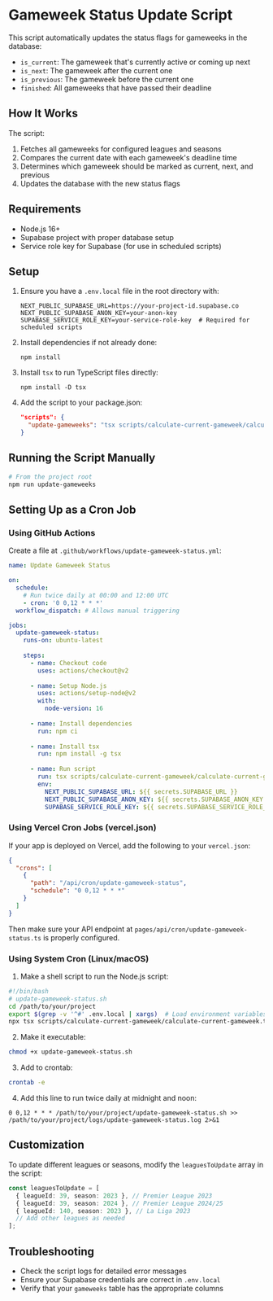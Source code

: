 # Gameweek Status Update Script

This script automatically updates the status flags for gameweeks in the database:
- `is_current`: The gameweek that's currently active or coming up next
- `is_next`: The gameweek after the current one
- `is_previous`: The gameweek before the current one
- `finished`: All gameweeks that have passed their deadline

## How It Works

The script:
1. Fetches all gameweeks for configured leagues and seasons
2. Compares the current date with each gameweek's deadline time
3. Determines which gameweek should be marked as current, next, and previous
4. Updates the database with the new status flags

## Requirements

- Node.js 16+
- Supabase project with proper database setup
- Service role key for Supabase (for use in scheduled scripts)

## Setup

1. Ensure you have a `.env.local` file in the root directory with:
   ```
   NEXT_PUBLIC_SUPABASE_URL=https://your-project-id.supabase.co
   NEXT_PUBLIC_SUPABASE_ANON_KEY=your-anon-key
   SUPABASE_SERVICE_ROLE_KEY=your-service-role-key  # Required for scheduled scripts
   ```

2. Install dependencies if not already done:
   ```
   npm install
   ```

3. Install `tsx` to run TypeScript files directly:
   ```
   npm install -D tsx
   ```

4. Add the script to your package.json:
   ```json
   "scripts": {
     "update-gameweeks": "tsx scripts/calculate-current-gameweek/calculate-current-gameweek.ts"
   }
   ```

## Running the Script Manually

```bash
# From the project root
npm run update-gameweeks
```

## Setting Up as a Cron Job

### Using GitHub Actions

Create a file at `.github/workflows/update-gameweek-status.yml`:

```yaml
name: Update Gameweek Status

on:
  schedule:
    # Run twice daily at 00:00 and 12:00 UTC
    - cron: '0 0,12 * * *'
  workflow_dispatch: # Allows manual triggering

jobs:
  update-gameweek-status:
    runs-on: ubuntu-latest
    
    steps:
      - name: Checkout code
        uses: actions/checkout@v2
        
      - name: Setup Node.js
        uses: actions/setup-node@v2
        with:
          node-version: 16
          
      - name: Install dependencies
        run: npm ci
        
      - name: Install tsx
        run: npm install -g tsx
        
      - name: Run script
        run: tsx scripts/calculate-current-gameweek/calculate-current-gameweek.ts
        env:
          NEXT_PUBLIC_SUPABASE_URL: ${{ secrets.SUPABASE_URL }}
          NEXT_PUBLIC_SUPABASE_ANON_KEY: ${{ secrets.SUPABASE_ANON_KEY }}
          SUPABASE_SERVICE_ROLE_KEY: ${{ secrets.SUPABASE_SERVICE_ROLE_KEY }}
```

### Using Vercel Cron Jobs (vercel.json)

If your app is deployed on Vercel, add the following to your `vercel.json`:

```json
{
  "crons": [
    {
      "path": "/api/cron/update-gameweek-status",
      "schedule": "0 0,12 * * *"
    }
  ]
}
```

Then make sure your API endpoint at `pages/api/cron/update-gameweek-status.ts` is properly configured.

### Using System Cron (Linux/macOS)

1. Make a shell script to run the Node.js script:

```bash
#!/bin/bash
# update-gameweek-status.sh
cd /path/to/your/project
export $(grep -v '^#' .env.local | xargs)  # Load environment variables
npx tsx scripts/calculate-current-gameweek/calculate-current-gameweek.ts
```

2. Make it executable:
```bash
chmod +x update-gameweek-status.sh
```

3. Add to crontab:
```bash
crontab -e
```

4. Add this line to run twice daily at midnight and noon:
```
0 0,12 * * * /path/to/your/project/update-gameweek-status.sh >> /path/to/your/project/logs/update-gameweek-status.log 2>&1
```

## Customization

To update different leagues or seasons, modify the `leaguesToUpdate` array in the script:

```typescript
const leaguesToUpdate = [
  { leagueId: 39, season: 2023 }, // Premier League 2023
  { leagueId: 39, season: 2024 }, // Premier League 2024/25
  { leagueId: 140, season: 2023 }, // La Liga 2023
  // Add other leagues as needed
];
```

## Troubleshooting

- Check the script logs for detailed error messages
- Ensure your Supabase credentials are correct in `.env.local`
- Verify that your `gameweeks` table has the appropriate columns 